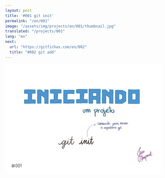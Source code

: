 ```yaml
---
layout: post
title: '#001 git init'
permalink: "/en/001"
image: "/assets/img/projects/en/001/thumbnail.jpg"
translated: "/projects/001"
lang: "en"
next:
  url: "https://gitfichas.com/en/002"
  title: "#002 git add"
---
```


<img src="/assets/img/projects/en/001/full.jpg">